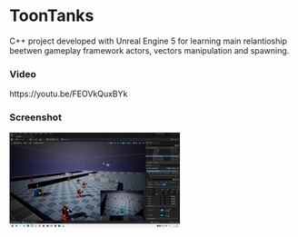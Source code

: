 <h1>ToonTanks</h1>

C++ project developed with Unreal Engine 5 for learning main relantioship beetwen gameplay framework actors, vectors manipulation and spawning.

<h3>Video</h3>
https://youtu.be/FEOVkQuxBYk

<h3>Screenshot</h3>
<img src="https://github.com/andrea-attardo/ToonTanks/blob/671d1d026cce06959fa104f8f1b2f279a099a490/Content/toontankseditorscreen.png" alt="drawing" width="300"/>

